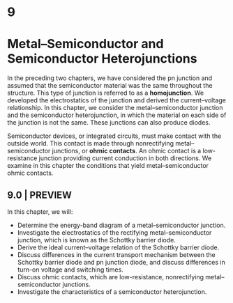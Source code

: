 # 9

# Metal–Semiconductor and Semiconductor Heterojunctions

In the preceding two chapters, we have considered the pn junction and assumed that the semiconductor material was the same throughout the structure. This type of junction is referred to as a **homojunction**. We developed the electrostatics of the junction and derived the current–voltage relationship. In this chapter, we consider the metal–semiconductor junction and the semiconductor heterojunction, in which the material on each side of the junction is not the same. These junctions can also produce diodes.

Semiconductor devices, or integrated circuits, must make contact with the outside world. This contact is made through nonrectifying metal–semiconductor junctions, or **ohmic contacts**. An ohmic contact is a low-resistance junction providing current conduction in both directions. We examine in this chapter the conditions that yield metal–semiconductor ohmic contacts.

## 9.0 | PREVIEW

In this chapter, we will:

- Determine the energy-band diagram of a metal–semiconductor junction.
- Investigate the electrostatics of the rectifying metal–semiconductor junction, which is known as the Schottky barrier diode.
- Derive the ideal current–voltage relation of the Schottky barrier diode.
- Discuss differences in the current transport mechanism between the Schottky barrier diode and pn junction diode, and discuss differences in turn-on voltage and switching times.
- Discuss ohmic contacts, which are low-resistance, nonrectifying metal–semiconductor junctions.
- Investigate the characteristics of a semiconductor heterojunction.